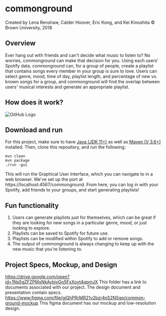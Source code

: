 # commonground
Created by Lena Renshaw, Calder Hoover, Eric Kong, and Kei Kinoshita
© Brown University, 2018

## Overview
Ever hang out with friends and can't decide what music to listen to? No worries, commonground can make that decision for you. Using each users' Spotify data, commonground can, for a group of people, create a playlist that contains songs every member in your group is sure to love. Users can select genre, mood, time of day, playlist length, and percentage of new vs. known songs for a group, and commonground will find the overlap between users' musical interests and generate an appropriate playlist.  

## How does it work? 
![GitHub Logo](/images/logo.png)

## Download and run
For this project, make sure to have [Java (JDK 11+)](https://www.oracle.com/java/technologies/javase-jdk11-downloads.html) as well as [Maven (V 3.6+)](https://maven.apache.org/install.html) installed. Then, clone this repository, and run the following:
```
mvn clean
mvn package
./run -gui
```
This will run the Graphical User Interface, which you can navigate to in a web browser. We've set up the port at https://localhost:4567/commonground. From here, you can log in with your Spotify, add friends to your groups, and start generating playlists! 

## Fun functionality
  1. Users can generate playlists just for themselves, which can be great if they are looking for new songs in a particular genre, mood, or just looking to explore. 
  2. Playlists can be saved to Spotify for future use.
  3. Playlists can be modified within Spotify to add or remove songs. 
  4. The output of commonground is always changing to keep up with the new music that you're listening to.

## Project Specs, Mockup, and Design 
https://drive.google.com/open?id=1Ns5gZFZPMxNkAybjyGo5FxXovt4qpmJX
This folder has a link to documents associated with our project. The design document and presentation contain specs.
https://www.figma.com/file/gjQhPRrMR21v2bzr4nS2NSgp/common-ground-mockup
This figma document has our mockup and low-resolution design.
